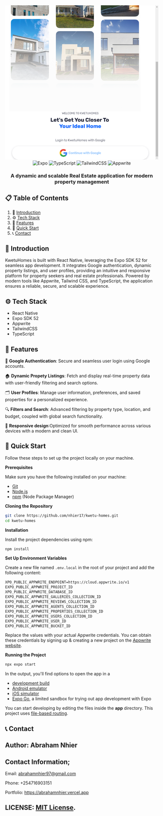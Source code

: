 <div align="center"> <br /> <img src="/assets/images/banner.png" alt="Project Banner" />  <br /> <div> 
<img src="https://img.shields.io/badge/-Expo-black?style=for-the-badge&logoColor=white&logo=expo&color=000000" alt="Expo" /> 
<img src="https://img.shields.io/badge/-TypeScript-black?style=for-the-badge&logoColor=white&logo=typescript&color=3178C6" alt="TypeScript" /> 
<img src="https://img.shields.io/badge/-Tailwind_CSS-black?style=for-the-badge&logoColor=white&logo=tailwindcss&color=06B6D4" alt="TailwindCSS" /> 
<img src="https://img.shields.io/badge/-Appwrite-black?style=for-the-badge&logoColor=white&logo=appwrite&color=FD366E" alt="Appwrite" />
 </div>
  <h3 align="center">A dynamic and scalable Real Estate application for modern property management</h3> 
  </div>

## 📋 <a name="table">Table of Contents</a>

1. 🤖 [Introduction](#introduction)
2. ⚙️ [Tech Stack](#tech-stack)
3. 🔋 [Features](#features)
4. 🤸 [Quick Start](#quick-start)
5. 📞 [Contact](#contact)



## <a name="introduction">🤖 Introduction</a>

KwetuHomes is built with React Native, leveraging the Expo SDK 52 for seamless app development. It integrates Google authentication, dynamic property listings, and user profiles, providing an intuitive and responsive platform for property seekers and real estate professionals. Powered by modern tools like Appwrite, Tailwind CSS, and TypeScript, the application ensures a reliable, secure, and scalable experience.


## <a name="tech-stack">⚙️ Tech Stack</a>

- React Native
- Expo SDK 52
- Appwrite
- TailwindCSS
- TypeScript

## <a name="features">🔋 Features</a>

🔐 **Google Authentication**: Secure and seamless user login using Google accounts.

🏠 **Dynamic Propety Listings**: Fetch and display real-time property data with user-friendly filtering and search options.

🗂️ **User Profiles**: Manage user information, preferences, and saved properties for a personalized experience.

🔍 **Filters and Search**:  Advanced filtering by property type, location, and budget, coupled with global search functionality.

📱 **Responsive design**:Optimized for smooth performance across various devices with a modern and clean UI.


## <a name="quick-start">🤸 Quick Start</a>

Follow these steps to set up the project locally on your machine.

**Prerequisites**

Make sure you have the following installed on your machine:

- [Git](https://git-scm.com/)
- [Node.js](https://nodejs.org/en)
- [npm](https://www.npmjs.com/) (Node Package Manager)

**Cloning the Repository**

```bash
git clone https://github.com/nhier17/kwetu-homes.git
cd kwetu-homes
```

**Installation**

Install the project dependencies using npm:

```bash
npm install
```

**Set Up Environment Variables**

Create a new file named `.env.local` in the root of your project and add the following content:

```env
XPO_PUBLIC_APPWRITE_ENDPOINT=https://cloud.appwrite.io/v1
EXPO_PUBLIC_APPWRITE_PROJECT_ID
XPO_PUBLIC_APPWRITE_DATABASE_ID
EXPO_PUBLIC_APPWRITE_GALLERIES_COLLECTION_ID
EXPO_PUBLIC_APPWRITE_REVIEWS_COLLECTION_ID
EXPO_PUBLIC_APPWRITE_AGENTS_COLLECTION_ID
EXPO_PUBLIC_APPWRITE_PROPERTIES_COLLECTION_ID
EXPO_PUBLIC_APPWRITE_USERS_COLLECTION_ID
EXPO_PUBLIC_APPWRITE_USER_ID
EXPO_PUBLIC_APPWRITE_BUCKET_ID
```

Replace the values with your actual Appwrite credentials. You can obtain these credentials by signing up &
creating a new project on the [Appwrite website](https://appwrite.io/).

**Running the Project**

```bash
npx expo start
```
In the output, you'll find options to open the app in a

- [development build](https://docs.expo.dev/develop/development-builds/introduction/)
- [Android emulator](https://docs.expo.dev/workflow/android-studio-emulator/)
- [iOS simulator](https://docs.expo.dev/workflow/ios-simulator/)
- [Expo Go](https://expo.dev/go), a limited sandbox for trying out app development with Expo

You can start developing by editing the files inside the **app** directory. This project uses [file-based routing](https://docs.expo.dev/router/introduction).



## <a name="contact">📞 Contact</a>
## Author: Abraham Nhier

## Contact Information;
   Email: abrahamnhier97@gmail.com
   
   Phone: +254716903151
   
   Portfolio: https://abrahamnhier.vercel.app
       
 ## LICENSE: [MIT License](link-to-license-file).


#